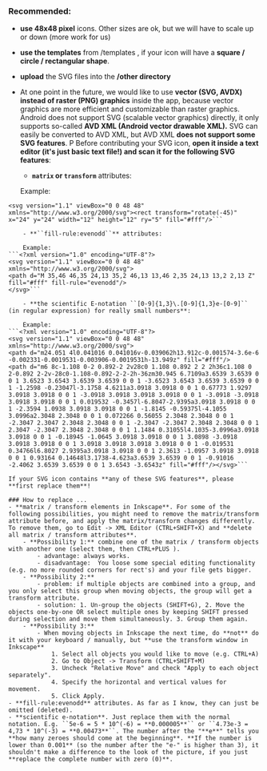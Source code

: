 ### Recommended: 
- **use 48x48 pixel** icons. Other sizes are ok, but we will have to scale up or down (more work for us)
- **use the templates** from /templates , if your icon will have a **square / circle / rectangular shape**. 
- **upload** the SVG files into the **/other directory**
- At one point in the future, we would like to use **vector (SVG, AVDX) instead of raster (PNG) graphics** inside the app, 
because vector graphics are more efficient and customizable than raster graphics.  
Android does not support SVG (scalable vector graphics) directly, it only supports so-called **AVD XML (Android vector drawable XML).** 
SVG can easily be converted to AVD XML, but AVD XML **does not support some SVG features**. P 
Before contributing your SVG icon, **open it inside a text editor (it's just basic text file!) and scan it for the following SVG features**: 
    - **``matrix`` or ``transform``** attributes: 

    Example: 
```<?xml version="1.0" encoding="UTF-8"?>
<svg version="1.1" viewBox="0 0 48 48" xmlns="http://www.w3.org/2000/svg"><rect transform="rotate(-45)" x="24" y="24" width="12" height="12" ry="5" fill="#fff"/>```

    - **``fill-rule:evenodd``** attributes: 

    Example: 
```<?xml version="1.0" encoding="UTF-8"?> 
<svg version="1.1" viewBox="0 0 48 48" xmlns="http://www.w3.org/2000/svg"> 
<path d="M 35,46 46,35 24,13 35,2 46,13 13,46 2,35 24,13 13,2 2,13 Z" fill="#fff" fill-rule="evenodd"/> 
</svg>```

    - **the scientific E-notation ``[0-9]{1,3}\.[0-9]{1,3}e-[0-9]`` (in regular expression) for really small numbers**: 

    Example:
```<?xml version="1.0" encoding="UTF-8"?>
<svg version="1.1" viewBox="0 0 48 48" xmlns="http://www.w3.org/2000/svg">
<path d="m24.051 4l0.041016 0.041016v-0.039062h13.912c-0.001574-3.6e-6 -0.002331-0.0019531-0.003906-0.0019531h-13.949z" fill="#fff"/>
<path d="m6 8c-1.108 0-2 0.892-2 2v28c0 1.108 0.892 2 2 2h36c1.108 0 2-0.892 2-2v-28c0-1.108-0.892-2-2-2h-36zm30.945 6.7109a3.6539 3.6539 0 0 1 3.6523 3.6543 3.6539 3.6539 0 0 1 -3.6523 3.6543 3.6539 3.6539 0 0 1 -1.2598 -0.23047l-3.1758 4.6211a3.0918 3.0918 0 0 1 0.67773 1.9297 3.0918 3.0918 0 0 1 -3.0918 3.0918 3.0918 3.0918 0 0 1 -3.0918 -3.0918 3.0918 3.0918 0 0 1 0.019532 -0.3457l-6.8047-2.9395a3.0918 3.0918 0 0 1 -2.3594 1.0938 3.0918 3.0918 0 0 1 -1.8145 -0.59375l-4.1055 3.0996a2.3048 2.3048 0 0 1 0.072266 0.56055 2.3048 2.3048 0 0 1 -2.3047 2.3047 2.3048 2.3048 0 0 1 -2.3047 -2.3047 2.3048 2.3048 0 0 1 2.3047 -2.3047 2.3048 2.3048 0 0 1 1.1484 0.31055l4.1035-3.0996a3.0918 3.0918 0 0 1 -0.18945 -1.0645 3.0918 3.0918 0 0 1 3.0898 -3.0918 3.0918 3.0918 0 0 1 3.0918 3.0918 3.0918 3.0918 0 0 1 -0.019531 0.34766l6.8027 2.9395a3.0918 3.0918 0 0 1 2.3613 -1.0957 3.0918 3.0918 0 0 1 0.93164 0.14648l3.1738-4.623a3.6539 3.6539 0 0 1 -0.91016 -2.4062 3.6539 3.6539 0 0 1 3.6543 -3.6543z" fill="#fff"/></svg>```

If your SVG icon contains **any of these SVG features**, please **first replace them**! 

### How to replace ...
- **matrix / transform elements in Inkscape**. For some of the following possibilities, you might need to remove the matrix/transform attribute before, and apply the matrix/transform changes differently. To remove them, go to Edit -> XML Editor (CTRL+SHIFT+X) and **delete all matrix / transform attributes**. 
    - **Possibility 1:** combine one of the matrix / transform objects with another one (select them, then CTRL+PLUS ). 
        - advantage: always works. 
        - disadvantage:  You loose some special editing functionality (e.g. no more rounded corners for rect's) and your file gets bigger. 
    - **Possibility 2:** 
        - problem: if multiple objects are combined into a group, and you only select this group when moving objects, the group will get a transform attribute. 
        - solution: 1. Un-group the objects (SHIFT+G), 2. Move the objects one-by-one OR select multiple ones by keeping SHIFT pressed during selection and move them simultaneously. 3. Group them again. 
    - **Possibility 3:**
        - When moving objects in Inkscape the next time, do **not** do it with your keyboard / manually, but **use the transform window in Inkscape**
            1. Select all objects you would like to move (e.g. CTRL+A)
            2. Go to Object -> Transform (CTRL+SHIFT+M)
            3. Uncheck "Relative Move" and check "Apply to each object separately". 
            4. Specify the horizontal and vertical values for movement. 
            5. Click Apply. 
- **fill-rule:evenodd** attributes. As far as I know, they can just be omitted (deleted). 
- **scientific e-notation**. Just replace them with the normal notation. E.g. ``5e-6 = 5 * 10^(-6) = **0.000005**`` or ``4.73e-3 = 4,73 * 10^(-3) = **0.00473**``. The number after the "**e**" tells you **how many zeroes should come at the beginning**. **If the number is lower than 0.001** (so the number after the "e-" is higher than 3), it shouldn't make a difference to the look of the picture, if you just **replace the complete number with zero (0)**. 